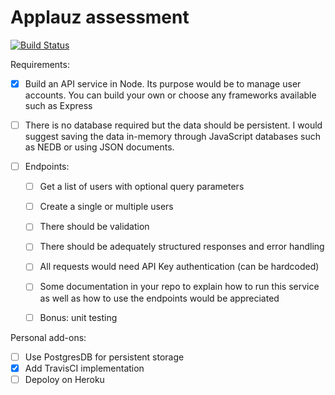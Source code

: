# Applauz assessment

[![Build Status](https://travis-ci.org/JohnnyLin-a/applauz_assessment.svg?branch=main)](https://travis-ci.org/JohnnyLin-a/applauz_assessment)

Requirements:
- [x] Build an API service in Node. Its purpose would be to manage user accounts.
        You can build your own or choose any frameworks available such as Express
- [ ] There is no database required but the data should be persistent.
        I would suggest saving the data in-memory through JavaScript databases such as NEDB or using JSON documents.

- [ ] Endpoints:
    - [ ] Get a list of users with optional query parameters
    - [ ] Create a single or multiple users
    - [ ] There should be validation
    - [ ] There should be adequately structured responses and error handling
    - [ ] All requests would need API Key authentication (can be hardcoded)
    - [ ] Some documentation in your repo to explain how to run this service as well as how to use the endpoints would be appreciated
    - [ ] Bonus: unit testing


Personal add-ons:
- [ ] Use PostgresDB for persistent storage
- [x] Add TravisCI implementation
- [ ] Depoloy on Heroku